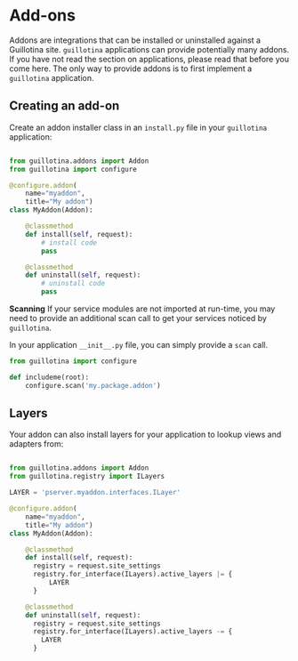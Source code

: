 # Add-ons

Addons are integrations that can be installed or uninstalled against a Guillotina site.
`guillotina` applications can provide potentially many addons. If you have
not read the section on applications, please read that before you come here. The
only way to provide addons is to first implement a `guillotina` application.


## Creating an add-on

Create an addon installer class in an `install.py` file in your `guillotina` application:

```python

from guillotina.addons import Addon
from guillotina import configure

@configure.addon(
    name="myaddon",
    title="My addon")
class MyAddon(Addon):

    @classmethod
    def install(self, request):
        # install code
        pass

    @classmethod
    def uninstall(self, request):
        # uninstall code
        pass
```

**Scanning**
If your service modules are not imported at run-time, you may need to provide an
additional scan call to get your services noticed by `guillotina`.

In your application `__init__.py` file, you can simply provide a `scan` call.

```python
from guillotina import configure

def includeme(root):
    configure.scan('my.package.addon')
```


## Layers

Your addon can also install layers for your application to lookup views and adapters
from:

```python

from guillotina.addons import Addon
from guillotina.registry import ILayers

LAYER = 'pserver.myaddon.interfaces.ILayer'

@configure.addon(
    name="myaddon",
    title="My addon")
class MyAddon(Addon):

    @classmethod
    def install(self, request):
      registry = request.site_settings
      registry.for_interface(ILayers).active_layers |= {
          LAYER
      }

    @classmethod
    def uninstall(self, request):
      registry = request.site_settings
      registry.for_interface(ILayers).active_layers -= {
        LAYER
      }
```
